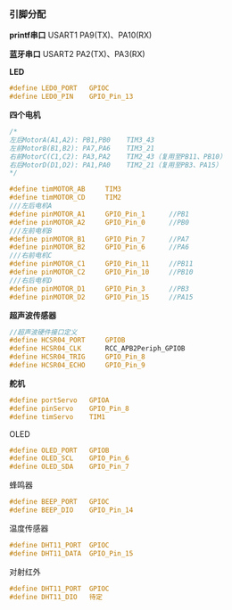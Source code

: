 ### 引脚分配

**printf串口**	USART1	PA9(TX)、PA10(RX)

**蓝牙串口**		USART2	PA2(TX)、PA3(RX)



**LED**

```c
#define LED0_PORT	GPIOC
#define LED0_PIN	GPIO_Pin_13
```



**四个电机**

```c
/*
左后MotorA(A1,A2): PB1,PB0	TIM3_43
左前MotorB(B1,B2): PA7,PA6	TIM3_21
右前MotorC(C1,C2): PA3,PA2	TIM2_43（复用至PB11、PB10）
右后MotorD(D1,D2): PA1,PA0	TIM2_21（复用至PB3、PA15）
*/

#define timMOTOR_AB		TIM3
#define timMOTOR_CD		TIM2
///左后电机A
#define pinMOTOR_A1		GPIO_Pin_1		//PB1
#define pinMOTOR_A2		GPIO_Pin_0		//PB0
///左前电机B
#define pinMOTOR_B1		GPIO_Pin_7		//PA7
#define pinMOTOR_B2		GPIO_Pin_6		//PA6
///右前电机C
#define pinMOTOR_C1		GPIO_Pin_11		//PB11
#define pinMOTOR_C2		GPIO_Pin_10		//PB10
///右后电机D
#define pinMOTOR_D1		GPIO_Pin_3		//PB3
#define pinMOTOR_D2		GPIO_Pin_15		//PA15
```



**超声波传感器**

```c
//超声波硬件接口定义
#define HCSR04_PORT     GPIOB
#define HCSR04_CLK      RCC_APB2Periph_GPIOB
#define HCSR04_TRIG     GPIO_Pin_8
#define HCSR04_ECHO     GPIO_Pin_9
```

**舵机**

```c
#define portServo	GPIOA
#define pinServo	GPIO_Pin_8
#define timServo	TIM1
```



OLED

```c
#define OLED_PORT	GPIOB
#define OLED_SCL	GPIO_Pin_6
#define OLED_SDA	GPIO_Pin_7
```

蜂鸣器

```c
#define BEEP_PORT	GPIOC
#define BEEP_DIO	GPIO_Pin_14
```

温度传感器

```c
#define DHT11_PORT	GPIOC
#define DHT11_DATA	GPIO_Pin_15
```

对射红外

```c
#define DHT11_PORT	GPIOC
#define DHT11_DIO	待定
```

